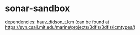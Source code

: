 sonar-sandbox
=============

dependencies:
	hauv_didson_t.lcm (can be found at https://svn.csail.mit.edu/marine/projects/3dfls/3dfls/lcmtypes/)
